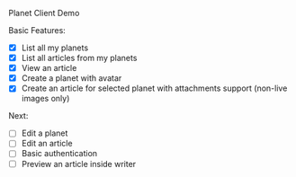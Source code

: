 Planet Client Demo

Basic Features:
- [x] List all my planets
- [x] List all articles from my planets
- [x] View an article
- [x] Create a planet with avatar
- [x] Create an article for selected planet with attachments support (non-live images only)

Next:
- [ ] Edit a planet
- [ ] Edit an article
- [ ] Basic authentication
- [ ] Preview an article inside writer
